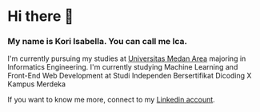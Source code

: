 # Hi there 👋
### My name is Kori Isabella. You can call me Ica.

I'm currently pursuing my studies at [Universitas Medan Area](https://uma.ac.id/) majoring in Informatics Engineering. I'm currently studying Machine Learning and Front-End Web Development at Studi Independen Bersertifikat Dicoding X Kampus Merdeka

If you want to know me more, connect to my [Linkedin account](https://www.linkedin.com/in/kori-isabella-hutabarat/).
